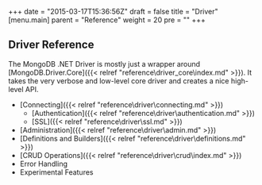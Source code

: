 +++
date = "2015-03-17T15:36:56Z"
draft = false
title = "Driver"
[menu.main]
  parent = "Reference"
  weight = 20
  pre = "<i class='fa'></i>"
+++

## Driver Reference

The MongoDB .NET Driver is mostly just a wrapper around [MongoDB.Driver.Core]({{< relref "reference\driver_core\index.md" >}}). It takes the very verbose and low-level core driver and creates a nice high-level API.

- [Connecting]({{< relref "reference\driver\connecting.md" >}})
	- [Authentication]({{< relref "reference\driver\authentication.md" >}})
	- [SSL]({{< relref "reference\driver\ssl.md" >}})
- [Administration]({{< relref "reference\driver\admin.md" >}})
- [Definitions and Builders]({{< relref "reference\driver\definitions.md" >}})
- [CRUD Operations]({{< relref "reference\driver\crud\index.md" >}})
- Error Handling
- Experimental Features